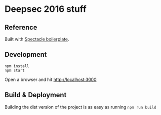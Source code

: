 # Deepsec 2016 stuff

## Reference

Built with [Spectacle boilerplate](https://github.com/FormidableLabs/spectacle-boilerplate).

## Development

```
npm install
npm start
```

Open a browser and hit [http://localhost:3000](http://localhost:3000)

## Build & Deployment

Building the dist version of the project is as easy as running `npm run build`
